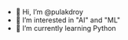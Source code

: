 - 👋 Hi, I’m @pulakdroy
- 👀 I’m interested in "AI" and "ML"
- 🌱 I’m currently learning Python 



<!---
pulakdroy/pulakdroy is a ✨ special ✨ repository because its `README.md` (this file) appears on your GitHub profile.
You can click the Preview link to take a look at your changes.
--->
